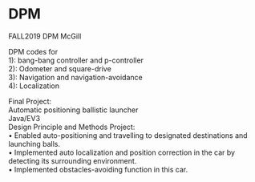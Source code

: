 # DPM
FALL2019 DPM McGill

DPM codes for <br />
1):   bang-bang controller and p-controller<br />
2):   Odometer and square-drive<br />
3):   Navigation and navigation-avoidance<br /> 
4):   Localization

Final Project:<br />
Automatic positioning ballistic launcher<br />
   Java/EV3<br />
   Design Principle and Methods Project:<br />
      • Enabled auto-positioning and travelling to designated destinations and launching balls.<br />
      • Implemented auto localization and position correction in the car by detecting its surrounding environment.<br />
      • Implemented obstacles-avoiding function in this car.<br />

